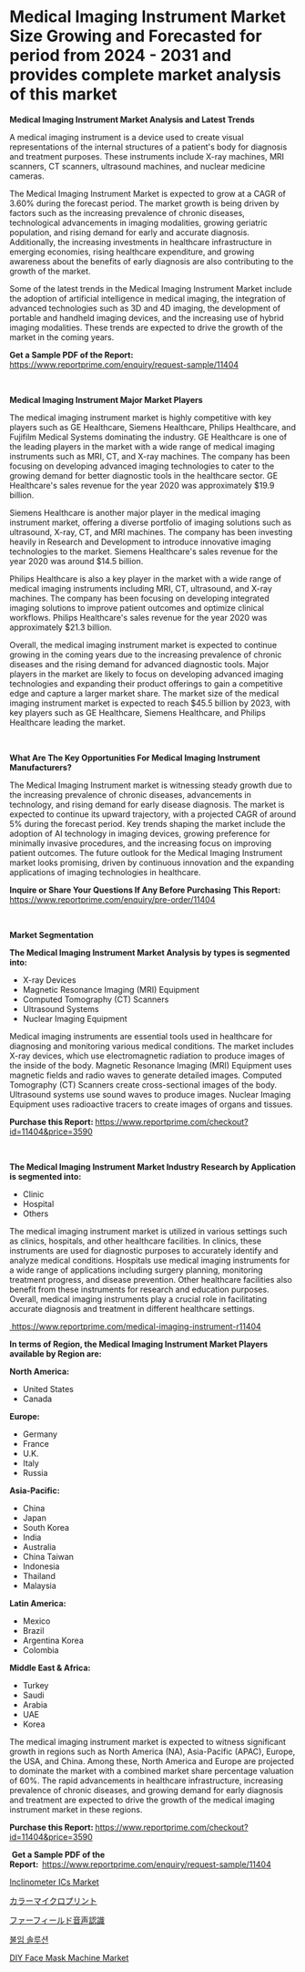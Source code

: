 <p><h1>Medical Imaging Instrument Market Size Growing and Forecasted for period from 2024 - 2031 and provides complete market analysis of this market</h1></p><p><strong>Medical Imaging Instrument Market Analysis and Latest Trends</strong></p>
<p><p>A medical imaging instrument is a device used to create visual representations of the internal structures of a patient's body for diagnosis and treatment purposes. These instruments include X-ray machines, MRI scanners, CT scanners, ultrasound machines, and nuclear medicine cameras.</p><p>The Medical Imaging Instrument Market is expected to grow at a CAGR of 3.60% during the forecast period. The market growth is being driven by factors such as the increasing prevalence of chronic diseases, technological advancements in imaging modalities, growing geriatric population, and rising demand for early and accurate diagnosis. Additionally, the increasing investments in healthcare infrastructure in emerging economies, rising healthcare expenditure, and growing awareness about the benefits of early diagnosis are also contributing to the growth of the market.</p><p>Some of the latest trends in the Medical Imaging Instrument Market include the adoption of artificial intelligence in medical imaging, the integration of advanced technologies such as 3D and 4D imaging, the development of portable and handheld imaging devices, and the increasing use of hybrid imaging modalities. These trends are expected to drive the growth of the market in the coming years.</p></p>
<p><strong>Get a Sample PDF of the Report:&nbsp;</strong> <a href="https://www.reportprime.com/enquiry/request-sample/11404">https://www.reportprime.com/enquiry/request-sample/11404</a></p>
<p>&nbsp;</p>
<p><strong>Medical Imaging Instrument Major Market Players</strong></p>
<p><p>The medical imaging instrument market is highly competitive with key players such as GE Healthcare, Siemens Healthcare, Philips Healthcare, and Fujifilm Medical Systems dominating the industry. GE Healthcare is one of the leading players in the market with a wide range of medical imaging instruments such as MRI, CT, and X-ray machines. The company has been focusing on developing advanced imaging technologies to cater to the growing demand for better diagnostic tools in the healthcare sector. GE Healthcare's sales revenue for the year 2020 was approximately $19.9 billion.</p><p>Siemens Healthcare is another major player in the medical imaging instrument market, offering a diverse portfolio of imaging solutions such as ultrasound, X-ray, CT, and MRI machines. The company has been investing heavily in Research and Development to introduce innovative imaging technologies to the market. Siemens Healthcare's sales revenue for the year 2020 was around $14.5 billion.</p><p>Philips Healthcare is also a key player in the market with a wide range of medical imaging instruments including MRI, CT, ultrasound, and X-ray machines. The company has been focusing on developing integrated imaging solutions to improve patient outcomes and optimize clinical workflows. Philips Healthcare's sales revenue for the year 2020 was approximately $21.3 billion.</p><p>Overall, the medical imaging instrument market is expected to continue growing in the coming years due to the increasing prevalence of chronic diseases and the rising demand for advanced diagnostic tools. Major players in the market are likely to focus on developing advanced imaging technologies and expanding their product offerings to gain a competitive edge and capture a larger market share. The market size of the medical imaging instrument market is expected to reach $45.5 billion by 2023, with key players such as GE Healthcare, Siemens Healthcare, and Philips Healthcare leading the market.</p></p>
<p>&nbsp;</p>
<p><strong>What Are The Key Opportunities For Medical Imaging Instrument Manufacturers?</strong></p>
<p><p>The Medical Imaging Instrument market is witnessing steady growth due to the increasing prevalence of chronic diseases, advancements in technology, and rising demand for early disease diagnosis. The market is expected to continue its upward trajectory, with a projected CAGR of around 5% during the forecast period. Key trends shaping the market include the adoption of AI technology in imaging devices, growing preference for minimally invasive procedures, and the increasing focus on improving patient outcomes. The future outlook for the Medical Imaging Instrument market looks promising, driven by continuous innovation and the expanding applications of imaging technologies in healthcare.</p></p>
<p><strong>Inquire or Share Your Questions If Any Before Purchasing This Report:</strong> <a href="https://www.reportprime.com/enquiry/pre-order/11404">https://www.reportprime.com/enquiry/pre-order/11404</a></p>
<p>&nbsp;</p>
<p><strong>Market Segmentation</strong></p>
<p><strong>The Medical Imaging Instrument Market Analysis by types is segmented into:</strong></p>
<p><ul><li>X-ray Devices</li><li>Magnetic Resonance Imaging (MRI) Equipment</li><li>Computed Tomography (CT) Scanners</li><li>Ultrasound Systems</li><li>Nuclear Imaging Equipment</li></ul></p>
<p><p>Medical imaging instruments are essential tools used in healthcare for diagnosing and monitoring various medical conditions. The market includes X-ray devices, which use electromagnetic radiation to produce images of the inside of the body. Magnetic Resonance Imaging (MRI) Equipment uses magnetic fields and radio waves to generate detailed images. Computed Tomography (CT) Scanners create cross-sectional images of the body. Ultrasound systems use sound waves to produce images. Nuclear Imaging Equipment uses radioactive tracers to create images of organs and tissues.</p></p>
<p><strong>Purchase this Report:&nbsp;</strong><a href="https://www.reportprime.com/checkout?id=11404&price=3590">https://www.reportprime.com/checkout?id=11404&price=3590</a></p>
<p>&nbsp;</p>
<p><strong>The Medical Imaging Instrument Market Industry Research by Application is segmented into:</strong></p>
<p><ul><li>Clinic</li><li>Hospital</li><li>Others</li></ul></p>
<p><p>The medical imaging instrument market is utilized in various settings such as clinics, hospitals, and other healthcare facilities. In clinics, these instruments are used for diagnostic purposes to accurately identify and analyze medical conditions. Hospitals use medical imaging instruments for a wide range of applications including surgery planning, monitoring treatment progress, and disease prevention. Other healthcare facilities also benefit from these instruments for research and education purposes. Overall, medical imaging instruments play a crucial role in facilitating accurate diagnosis and treatment in different healthcare settings.</p></p>
<p><a href="https://www.reportprime.com/medical-imaging-instrument-r11404">&nbsp;https://www.reportprime.com/medical-imaging-instrument-r11404</a></p>
<p><strong>In terms of Region, the Medical Imaging Instrument Market Players available by Region are:</strong></p>
<p>
    <p> <strong> North America: </strong>
        <ul>
            <li>United States</li>
            <li>Canada</li>
        </ul>
        </p> 
    <p> <strong> Europe: </strong>
        <ul>
            <li>Germany</li>
            <li>France</li>
            <li>U.K.</li>
            <li>Italy</li>
            <li>Russia</li>
        </ul>
        </p> 
    <p> <strong> Asia-Pacific: </strong>
        <ul>
            <li>China</li>
            <li>Japan</li>
            <li>South Korea</li>
            <li>India</li>
            <li>Australia</li>
            <li>China Taiwan</li>
            <li>Indonesia</li>
            <li>Thailand</li>
            <li>Malaysia</li>
        </ul>
        </p> 
    <p> <strong> Latin America: </strong>
        <ul>
            <li>Mexico</li>
            <li>Brazil</li>
            <li>Argentina Korea</li>
            <li>Colombia</li>
        </ul>
        </p> 
    <p> <strong> Middle East & Africa: </strong>
        <ul>
            <li>Turkey</li>
            <li>Saudi</li>
            <li>Arabia</li>
            <li>UAE</li>
            <li>Korea</li>
        </ul>
    </p>
    </p>
<p><p>The medical imaging instrument market is expected to witness significant growth in regions such as North America (NA), Asia-Pacific (APAC), Europe, the USA, and China. Among these, North America and Europe are projected to dominate the market with a combined market share percentage valuation of 60%. The rapid advancements in healthcare infrastructure, increasing prevalence of chronic diseases, and growing demand for early diagnosis and treatment are expected to drive the growth of the medical imaging instrument market in these regions.</p></p>
<p><strong>Purchase this Report: </strong><a href="https://www.reportprime.com/checkout?id=11404&price=3590">https://www.reportprime.com/checkout?id=11404&price=3590</a></p>
<p>&nbsp;<strong>Get a Sample PDF of the Report:&nbsp;&nbsp;</strong><a href="https://www.reportprime.com/enquiry/request-sample/11404">https://www.reportprime.com/enquiry/request-sample/11404</a></p>
<p><strong></strong></p>
<p><p><a href="https://www.linkedin.com/pulse/inclinometer-ics-market-size-reveals-best-marketing-channels-uqqme">Inclinometer ICs Market</a></p><p><a href="https://github.com/avwofrml53535/Market-Research-Report-List-2/blob/main/475648182651.md">カラーマイクロプリント</a></p><p><a href="https://github.com/JanickJohns/Market-Research-Report-List-1/blob/main/410558582650.md">ファーフィールド音声認識</a></p><p><a href="https://github.com/joannescott9078/Market-Research-Report-List-1/blob/main/416861876840.md">불임 솔루션</a></p><p><a href="https://issuu.com/reportprime-2/docs/diy-face-mask-machine-market-size-2030.pptx">DIY Face Mask Machine Market</a></p></p>